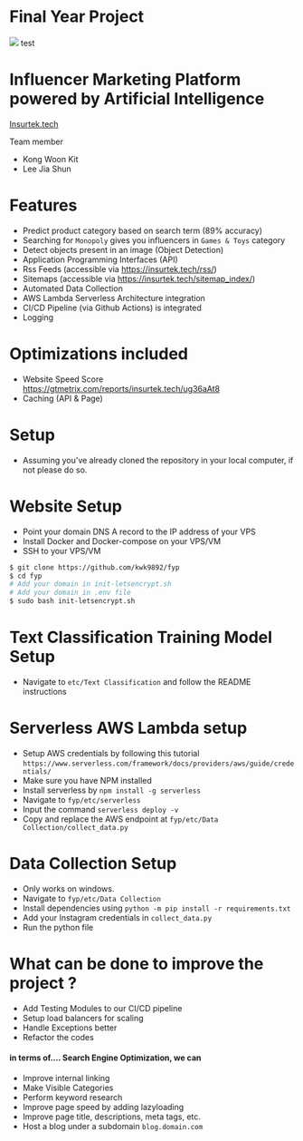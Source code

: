 # Final Year Project

![](https://github.com/kwk9892/fyp/workflows/Django%20Build/badge.svg?branch=master&event=push)
test
# Influencer Marketing Platform powered by Artificial Intelligence
[Insurtek.tech](https://insurtek.tech)

Team member
- Kong Woon Kit
- Lee Jia Shun

# Features
  - Predict product category based on search term (89% accuracy)
  - Searching for ```Monopoly``` gives you influencers in ```Games & Toys``` category
  - Detect objects present in an image (Object Detection)
  - Application Programming Interfaces (API)
  - Rss Feeds (accessible via https://insurtek.tech/rss/)
  - Sitemaps (accessible via https://insurtek.tech/sitemap_index/)
  - Automated Data Collection
  - AWS Lambda Serverless Architecture integration
  - CI/CD Pipeline (via Github Actions) is integrated
  - Logging

# Optimizations included
  - Website Speed Score https://gtmetrix.com/reports/insurtek.tech/ug36aAt8
  - Caching (API & Page)

# Setup
  - Assuming you've already cloned the repository in your local computer, if not please do so.

# Website Setup
  - Point your domain DNS A record to the IP address of your VPS
  - Install Docker and Docker-compose on your VPS/VM
  - SSH to your VPS/VM
  ```sh
  $ git clone https://github.com/kwk9892/fyp
  $ cd fyp
  # Add your domain in init-letsencrypt.sh
  # Add your domain in .env file
  $ sudo bash init-letsencrypt.sh
  ```

# Text Classification Training Model Setup
  - Navigate to ```etc/Text Classification``` and follow the README instructions

# Serverless AWS Lambda setup
  - Setup AWS credentials by following this tutorial ```https://www.serverless.com/framework/docs/providers/aws/guide/credentials/```
  - Make sure you have NPM installed
  - Install serverless by ```npm install -g serverless```
  - Navigate to ```fyp/etc/serverless```
  - Input the command ```serverless deploy -v```
  - Copy and replace the AWS endpoint at ```fyp/etc/Data Collection/collect_data.py``` 

# Data Collection Setup
  - Only works on windows.
  - Navigate to ```fyp/etc/Data Collection```
  - Install dependencies using ```python -m pip install -r requirements.txt```
  - Add your Instagram credentials in ```collect_data.py```
  - Run the python file

# What can be done to improve the project ?
- Add Testing Modules to our CI/CD pipeline
- Setup load balancers for scaling
- Handle Exceptions better
- Refactor the codes

#### in terms of.... Search Engine Optimization, we can
- Improve internal linking
- Make Visible Categories
- Perform keyword research
- Improve page speed by adding lazyloading
- Improve page title, descriptions, meta tags, etc.
- Host a blog under a subdomain ```blog.domain.com```


























